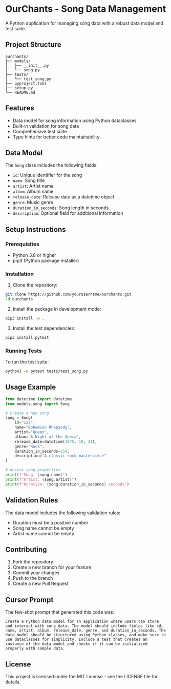 # OurChants - Song Data Management

A Python application for managing song data with a robust data model and test suite.

## Project Structure

```
ourchants/
├── models/
│   ├── __init__.py
│   └── song.py
├── tests/
│   └── test_song.py
├── pyproject.toml
├── setup.py
└── README.md
```

## Features

- Data model for song information using Python dataclasses
- Built-in validation for song data
- Comprehensive test suite
- Type hints for better code maintainability

## Data Model

The `Song` class includes the following fields:
- `id`: Unique identifier for the song
- `name`: Song title
- `artist`: Artist name
- `album`: Album name
- `release_date`: Release date as a datetime object
- `genre`: Music genre
- `duration_in_seconds`: Song length in seconds
- `description`: Optional field for additional information

## Setup Instructions

### Prerequisites

- Python 3.8 or higher
- pip3 (Python package installer)

### Installation

1. Clone the repository:
```bash
git clone https://github.com/yourusername/ourchants.git
cd ourchants
```

2. Install the package in development mode:
```bash
pip3 install -e .
```

3. Install the test dependencies:
```bash
pip3 install pytest
```

### Running Tests

To run the test suite:
```bash
python3 -m pytest tests/test_song.py
```

## Usage Example

```python
from datetime import datetime
from models.song import Song

# Create a new song
song = Song(
    id="123",
    name="Bohemian Rhapsody",
    artist="Queen",
    album="A Night at the Opera",
    release_date=datetime(1975, 10, 31),
    genre="Rock",
    duration_in_seconds=354,
    description="A classic rock masterpiece"
)

# Access song properties
print(f"Song: {song.name}")
print(f"Artist: {song.artist}")
print(f"Duration: {song.duration_in_seconds} seconds")
```

## Validation Rules

The data model includes the following validation rules:
- Duration must be a positive number
- Song name cannot be empty
- Artist name cannot be empty

## Contributing

1. Fork the repository
2. Create a new branch for your feature
3. Commit your changes
4. Push to the branch
5. Create a new Pull Request

## Cursor Prompt
The few-shot prompt that generated this code was:
```
Create a Python data model for an application where users can store and interact with song data. The model should include fields like id, name, artist, album, release_date, genre, and duration_in_seconds. The data model should be structured using Python classes, and make sure to use dataclasses for simplicity. Include a test that creates an instance of the data model and checks if it can be initialized properly with sample data.
```

## License

This project is licensed under the MIT License - see the LICENSE file for details.